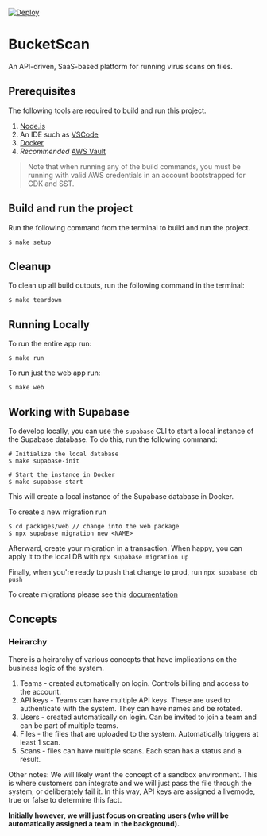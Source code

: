 [![Deploy](https://github.com/bucketscan/bucketscan/actions/workflows/deploy.yml/badge.svg?branch=main)](https://github.com/bucketscan/bucketscan/actions/workflows/deploy.yml)

# BucketScan

An API-driven, SaaS-based platform for running virus scans on files.

## Prerequisites

The following tools are required to build and run this project.

1. [Node.js](https://nodejs.org/en/download)
1. An IDE such as [VSCode](https://code.visualstudio.com/download)
1. [Docker](https://docs.docker.com/desktop)
1. _Recommended_ [AWS Vault](https://github.com/99designs/aws-vault?tab=readme-ov-file#installing)

> Note that when running any of the build commands, you must be running with valid AWS credentials in an account bootstrapped for CDK and SST.

## Build and run the project

Run the following command from the terminal to build and run the project.

```shell
$ make setup
```

## Cleanup

To clean up all build outputs, run the following command in the terminal:

```shell
$ make teardown
```

## Running Locally

To run the entire app run:

```shell
$ make run
```

To run just the web app run:

```shell
$ make web
```

## Working with Supabase

To develop locally, you can use the `supabase` CLI to start a local instance of the Supabase database. To do this, run the following command:

```shell
# Initialize the local database
$ make supabase-init

# Start the instance in Docker
$ make supabase-start
```

This will create a local instance of the Supabase database in Docker.

To create a new migration run
```
$ cd packages/web // change into the web package
$ npx supabase migration new <NAME>
```

Afterward, create your migration in a transaction. When happy, you can apply it to the local DB with
```npx supabase migration up```

Finally, when you're ready to push that change to prod, run `npx supabase db push`

To create migrations please see this [documentation](https://supabase.com/docs/guides/cli/local-development#database-migrations)


## Concepts

### Heirarchy
There is a heirarchy of various concepts that have implications on the business logic of the system.

1. Teams - created automatically on login. Controls billing and access to the account.
2. API keys - Teams can have multiple API keys. These are used to authenticate with the system. They can have names and be rotated.
2. Users - created automatically on login. Can be invited to join a team and can be part of multiple teams.
3. Files - the files that are uploaded to the system. Automatically triggers at least 1 scan.
4. Scans - files can have multiple scans. Each scan has a status and a result.

Other notes: We will likely want the concept of a sandbox environment. This is where customers can integrate and we will just pass the file through the system, or deliberately fail it. In this way, API keys are assigned a livemode, true or false to determine this fact.

**Initially however, we will just focus on creating users (who will be automatically assigned a team in the background).**
